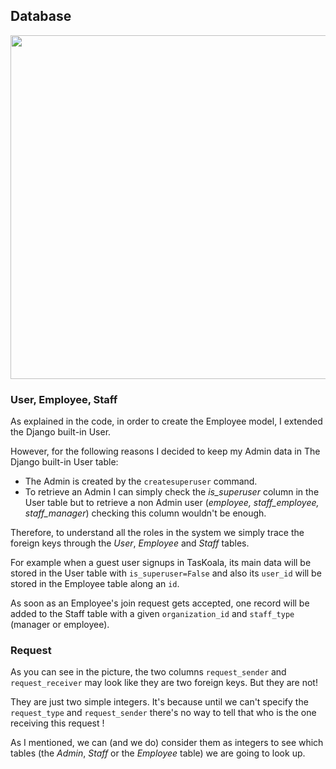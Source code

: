 
## Database

<img src="https://github.com/maripillon/TasKoala/blob/master/files/db/TasKoala_db_schema.png" width="800" height="550">

### User, Employee, Staff

As explained in the code, in order to create the Employee model, I extended the Django built-in User.

However, for the following reasons I decided to keep my Admin data in The Django built-in User table:
- The Admin is created by the `createsuperuser` command.
- To retrieve an Admin I can simply check the _is_superuser_ column in the User table but to retrieve a non Admin user (_employee, staff_employee, staff_manager_) checking this column wouldn't be enough.

Therefore, to understand all the roles in the system we simply trace the foreign keys through the *User*, *Employee* and *Staff* tables.

For example when a guest user signups in TasKoala, its main data will be stored in the User table with `is_superuser=False` and also its `user_id` will be stored in the Employee table along an `id`.

As soon as an Employee's join request gets accepted, one record will be added to the Staff table with a given `organization_id` and `staff_type` (manager or employee).

### Request

As you can see in the picture, the two columns `request_sender` and `request_receiver` may look like they are two foreign keys. But they are not!

They are just two simple integers. It's because until we can't specify the `request_type` and `request_sender` there's no way to tell that who is the one receiving this request !

As I mentioned, we can (and we do) consider them as integers to see which tables (the *Admin*, *Staff* or the *Employee* table) we are going to look up.


